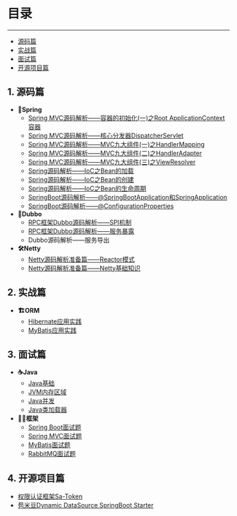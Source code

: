 # 目录
------------------------

<!-- vscode-markdown-toc -->
* [源码篇](#)
* [实战篇](#-1)
* [面试篇](#-1)
* [开源项目篇](#-1)

<!-- vscode-markdown-toc-config
	numbering=true
	autoSave=true
	/vscode-markdown-toc-config -->
<!-- /vscode-markdown-toc -->

##  1. <a name=''></a>源码篇

* **:leaves:Spring**
  * [Spring MVC源码解析——容器的初始化(一)之Root ApplicationContext容器](/doc/Spring/容器的初始化之RootApplicationContext容器.md)
  * [Spring MVC源码解析——核心分发器DispatcherServlet](/doc/Spring/核心分发器DispatcherServlet.md)
  * [Spring MVC源码解析——MVC九大组件(一)之HandlerMapping](/doc/Spring/MVC九大组件(一)之HandlerMapping.md)
  * [Spring MVC源码解析——MVC九大组件(二)之HandlerAdapter](/doc/Spring/MVC九大组件(二)之HandlerAdapter.md)
  * [Spring MVC源码解析——MVC九大组件(三)之ViewResolver](/doc/Spring/MVC九大组件(三)之ViewResolver.md)
  * [Spring源码解析——IoC之Bean的加载](/doc/Spring/IoC之Bean的加载.md)
  * [Spring源码解析——IoC之Bean的创建](/doc/Spring/IoC之Bean的创建.md)
  * [Spring源码解析——IoC之Bean的生命周期](/doc/Spring/IoC之Bean的生命周期.md)
  * [SpringBoot源码解析——@SpringBootApplication和SpringApplication](/doc/Spring/@SpringBootApplication和SpringApplication.md)
  * [SpringBoot源码解析——@ConfigurationProperties](/doc/Spring/@ConfigurationProperties.md)
* **:bullettrain_front:Dubbo**
  * [RPC框架Dubbo源码解析——SPI机制](/doc/RPC/SPI扩展机制)
  * [RPC框架Dubbo源码解析——服务暴露](/doc/RPC/服务暴露.md)
  * Dubbo源码解析——服务导出
* **:hammer_and_wrench:Netty**
  * [Netty源码解析准备篇——Reactor模式](/doc/Netty/Reactor模式.md)
  * [Netty源码解析准备篇——Netty基础知识](/doc/Netty/Netty基础知识.md)


##  2. <a name='-1'></a>实战篇

* **:building_construction:ORM**
  * [Hibernate应用实践](/doc/ORM/Hibernate应用实践.md)
  * [MyBatis应用实践](/doc/ORM/MyBatis应用实践.md)

##  3. <a name='-1'></a>面试篇

* **:coffee:Java**
  * [Java基础](/doc/Java基础/Java基础.md)
  * [JVM内存区域](/doc/Java基础/JVM内存区域.md)
  * [Java并发](/doc/Java基础/Java并发.md)
  * [Java类加载器](/doc/Java基础/Java类加载器.md)
* **:biking_woman:框架**
  * [Spring Boot面试题](/doc/Spring/SpringBoot面试题.md)
  * [Spring MVC面试题](/doc/Spring/SpringMVC面试题.md)
  * [MyBatis面试题](/doc/ORM/MyBatis面试题总结.md)
  * [RabbitMQ面试题](/doc/消息队列/RabbitMQ面试题.md)

##  4. <a name='-1'></a>开源项目篇

* [权限认证框架Sa-Token](doc/GVP项目/权限认证Sa-Token源码.md)
* [苞米豆Dynamic DataSource SpringBoot Starter](/doc/GVP项目/BaomidouDDSS源码.md)